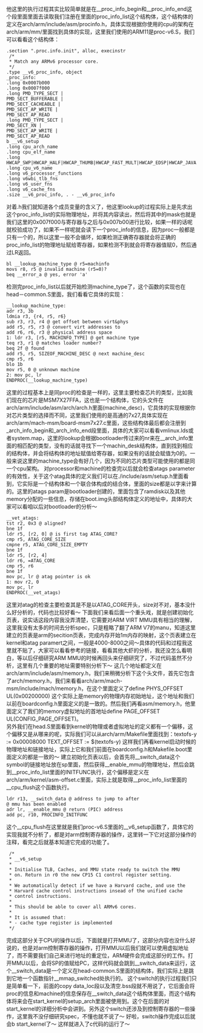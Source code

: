 他这里的执行过程其实比较简单就是在__proc_info_begin和__proc_info_end这个段里面里面去读取我们注册在里面的proc_info_list这个结构体，这个结构体的定义在arch/arm/include/asm/procinfo.h，具体实现根据你使用的cpu的架构在arch/arm/mm/里面找到具体的实现，这里我们使用的ARM11是proc-v6.S，我们可以看看这个结构体：
```  
.section ".proc.info.init", alloc, execinstr 
 /* 
 * Match any ARMv6 processor core. 
 */
.type __v6_proc_info, object 
_proc_info: 
.long 0x0007b000 
.long 0x0007f000 
.long PMD_TYPE_SECT |  
PMD_SECT_BUFFERABLE |  
PMD_SECT_CACHEABLE |  
PMD_SECT_AP_WRITE | 
PMD_SECT_AP_READ 
.long PMD_TYPE_SECT | 
PMD_SECT_XN |  
PMD_SECT_AP_WRITE | 
PMD_SECT_AP_READ 
b __v6_setup 
.long cpu_arch_name 
.long cpu_elf_name 
.long HWCAP_SWP|HWCAP_HALF|HWCAP_THUMB|HWCAP_FAST_MULT|HWCAP_EDSP|HWCAP_JAVA 
.long cpu_v6_name 
.long v6_processor_functions 
.long v6wbi_tlb_fns 
.long v6_user_fns 
.long v6_cache_fns 
.size __v6_proc_info, . - __v6_proc_info 
```
对着.h我们就知道各个成员变量的含义了，他这里lookup的过程实际上是先求出这个proc_info_list的实际物理地址，并将其内容读出，然后将其中的mask也就是我们这里的0x007f000与寄存器与之后与0x007b00进行比较，如果一样的话呢就校验成功了，如果不一样呢就会读下一个proc_info的信息，因为proc一般都是只有一个的，所以这里一般不会循环，如果检测正确寄存器就会将正确的proc_info_list的物理地址赋给寄存器，如果检测不到就会将寄存器值赋0，然后通过LR返回。
```  
bl __lookup_machine_type @ r5=machinfo 
movs r8, r5 @ invalid machine (r5=0)? 
beq __error_a @ yes, error 'a' 
```
检测完proc_info_list以后就开始检测machine_type了，这个函数的实现也在head－common.S里面，我们看看它具体的实现：
```  
__lookup_machine_type: 
adr r3, 3b 
ldmia r3, {r4, r5, r6} 
sub r3, r3, r4 @ get offset between virt&phys 
add r5, r5, r3 @ convert virt addresses to 
add r6, r6, r3 @ physical address space 
1: ldr r3, [r5, MACHINFO_TYPE] @ get machine type 
teq r3, r1 @ matches loader number? 
beq 2f @ found 
add r5, r5, SIZEOF_MACHINE_DESC @ next machine_desc 
cmp r5, r6 
blo 1b 
mov r5, 0 @ unknown machine 
2: mov pc, lr 
ENDPROC(__lookup_machine_type) 
```
这里的过程基本上是同proc的检查是一样的，这里主要检查芯片的类型，比如我们现在的芯片是MSM7X27FFA，这也是一个结构体，它的头文件在arch/arm/include/asm/arch/arch.h里面(machine_desc)，它具体的实现根据你对芯片类型的选择而不同，这里我们使用的是高通的7x27,具体实现在arch/arm/mach-msm/board-msm7x27.c里面，这些结构体最后都会注册到_arch_info_begin和_arch_info_end段里面，具体的大家可以看看vmlinux.lds或者system.map，这里的lookup会根据bootloader传过来的nr来在__arch_info里面的相匹配的类型，没有的话就寻找下一个machin_desk结构体，直到找到相应的结构体，并会将结构体的地址赋值给寄存器，如果没有的话就会赋值为0的。一般来说这里的machine_type会有好几个，因为不同的芯片类型可能使用的都是同一个cpu架构。
对processor和machine的检查完以后就会检查atags parameter的有效性，关于这个atag具体的定义我们可以在./include/asm/setup.h里面看到，它实际是一个结构体和一个联合体构成的结合体，里面的size都是以字来计算的。这里的atags param是bootloader创建的，里面包含了ramdisk以及其他memory分配的一些信息，存储在boot.img头部结构体定义的地址中，具体的大家可以看咱以后对bootloader的分析～
```  
__vet_atags: 
tst r2, 0x3 @ aligned? 
bne 1f 
ldr r5, [r2, 0] @ is first tag ATAG_CORE? 
cmp r5, ATAG_CORE_SIZE 
cmpne r5, ATAG_CORE_SIZE_EMPTY 
bne 1f 
ldr r5, [r2, 4] 
ldr r6, =ATAG_CORE 
cmp r5, r6 
bne 1f 
mov pc, lr @ atag pointer is ok 
1: mov r2, 0 
mov pc, lr 
ENDPROC(__vet_atags) 
```
这里对atag的检查主要检查其是不是以ATAG_CORE开头，size对不对，基本没什么好分析的，代码也比较好看～ 下面我们来看后面一个重头戏，就是创建初始化页表，说实话这段内容我没弄清楚，它需要对ARM VIRT MMU具有相当的理解，这里我没有太多的时间去分析spec，只是粗略了翻了ARM V7的manu，知道这里建立的页表是arm的secition页表，完成内存开始1m内存的映射，这个页表建立在kernel和atag paramert之间，一般是4000-8000之间～具体的代码和过程我这里就不贴了，大家可以看看参考的链接，看看其他大虾的分析，我还没怎么看明白，等以后仔细研究ARM MMU的时候再回头来仔细研究了，不过代码虽然不分析，这里有几个重要的地址需要特别分析下～
这几个地址都定义在arch/arm/include/asm/memory.h，我们来稍微分析下这个头文件，首先它包含了arch/memory.h，我们来看看arch/arm/mach-msm/include/mach/memory.h，在这个里面定义了define PHYS_OFFSET     UL(0x00200000) 这个实际上是memory的物理内存初始地址，这个地址和我们以前在boardconfig.h里面定义的是一致的。然后我们再看asm/memory.h，他里面定义了我们的memory虚拟地址的首地址define PAGE_OFFSET     UL(CONFIG_PAGE_OFFSET)。  
另外我们在head.S里面看到kernel的物理或者虚拟地址的定义都有一个偏移，这个偏移又是从哪来的呢，实际我们可以从arch/arm/Makefile里面找到：textofs-y   := 0x00008000     TEXT_OFFSET := $(textofs-y) 这样我们再看kernel启动时候的物理地址和链接地址，实际上它和我们前面在boardconfig.h和Makefile.boot里面定义的都是一致的～
建立初始化页表以后，会首先将__switch_data这个symbol的链接地址放在sp里面，然后获得__enable_mmu的物理地址，然后会跳到__proc_info_list里面的INITFUNC执行，这个偏移是定义在arch/arm/kernel/asm-offset.c里面，实际上就是取得__proc_info_list里面的__cpu_flush这个函数执行。
```  
ldr r13, __switch_data @ address to jump to after 
@ mmu has been enabled 
adr lr, __enable_mmu @ return (PIC) address 
add pc, r10, PROCINFO_INITFUNC 
```
这个__cpu_flush在这里就是我们proc-v6.S里面的__v6_setup函数了，具体它的实现我就不分析了，都是对arm控制寄存器的操作，这里转一下它对这部分操作的注释，看完之后就基本知道它完成的功能了。
```  
 /*
 * __v6_setup
 *
 * Initialise TLB, Caches, and MMU state ready to switch the MMU
 * on. Return in r0 the new CP15 C1 control register setting.
 *
 * We automatically detect if we have a Harvard cache, and use the
 * Harvard cache control instructions insead of the unified cache
 * control instructions.
 *
 * This should be able to cover all ARMv6 cores.
 *
 * It is assumed that: 
 * - cache type register is implemented
 */ 
```
完成这部分关于CPU的操作以后，下面就是打开MMU了，这部分内容也没什么好说的，也是对arm控制寄存器的操作，打开MMU以后我们就可以使用虚拟地址了，而不需要我们自己来进行地址的重定位，ARM硬件会完成这部分的工作。打开MMU以后，会将SP的值赋给PC，这样代码就会跳到__switch_data来运行，这个__switch_data是一个定义在head-common.S里面的结构体，我们实际上是跳到它地一个函数指针__mmap_switched处执行的。
这个switch的执行过程我们只是简单看一下，前面的copy data_loc段以及清空.bss段就不用说了，它后面会将proc的信息和machine的信息保存在__switch_data这个结构体里面，而这个结构体将来会在start_kernel的setup_arch里面被使用到。这个在后面的对start_kernel的详细分析中会讲到。另外这个switch还涉及到控制寄存器的一些操作，这里我不没仔细研究spec，不懂也就不说了～
好啦，switch操作完成以后就会b start_kernel了～ 这样就进入了c代码的运行了～